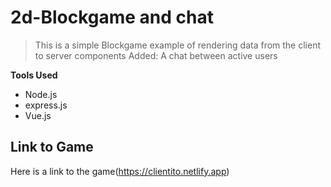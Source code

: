 # 2d-Blockgame and chat

>This is a simple Blockgame example of rendering data from the client to server components 
>Added: A chat between active users

**Tools Used**
- Node.js
- express.js 
- Vue.js

## Link to Game 
Here is a link to the game(https://clientito.netlify.app)


